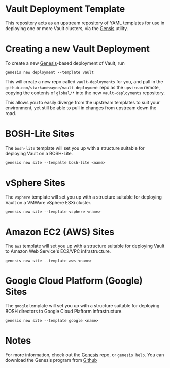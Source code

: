 Vault Deployment Template
======================================

This repository acts as an upstream repository of YAML templates for use
in deploying one or more Vault clusters, via the [Gensis][1] utility.



Creating a new Vault Deployment
======================================

To create a new [Genesis][1]-based deployment of Vault, run

    genesis new deployment --template vault

This will create a new repo called `vault-deployments` for you, and
pull in the `github.com/starkandwayne/vault-deployment` repo as the
`upstream` remote, copying the contents of `global/*` into the new
`vault-deployments` repository.

This allows you to easily diverge from the upstream templates to suit your
environment, yet still be able to pull in changes from upstream down
the road.



BOSH-Lite Sites
======================================

The `bosh-lite` template will set you up with a structure suitable
for deploying Vault on a BOSH-Lite.

    genesis new site --tempalte bosh-lite <name>



vSphere Sites
======================================

The `vsphere` template will set you up with a structure suitable
for deploying Vault on a VMWare vSphere ESXi cluster.

    genesis new site --template vsphere <name>



Amazon EC2 (AWS) Sites
======================================

The `aws` template will set you up with a structure suitable for
deploying Vault to Amazon Web Service's EC2/VPC
infrastructure.

    genesis new site --template aws <name>



Google Cloud Platform (Google) Sites
======================================

The `google` template will set you up with a structure suitable for
deploying BOSH directors to Google Cloud Plaftorm infrastructure.

    genesis new site --template google <name>



Notes
======================================

For more information, check out the [Genesis][1] repo, or `genesis help`.
You can download the Genesis program from [Github][1]



[1]: https://github.com/starkandwayne/genesis
